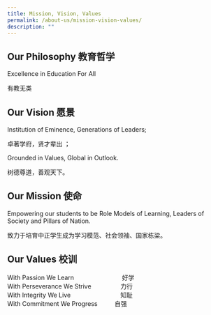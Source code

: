 ```yaml
---
title: Mission, Vision, Values
permalink: /about-us/mission-vision-values/
description: ""
---
```

Our Philosophy 教育哲学
-------------------

Excellence in Education For All

有教无类

Our Vision 愿景
-------------

Institution of Eminence, Generations of Leaders;

卓著学府，贤才辈出 ；

Grounded in Values, Global in Outlook.

树德尊道，善观天下。

Our Mission 使命
--------------

Empowering our students to be Role Models of Learning, Leaders of Society and Pillars of Nation.

致力于培育中正学生成为学习模范、社会领袖、国家栋梁。

Our Values 校训
-------------

With Passion We Learn                            好学  
With Perseverance We Strive                 力行  
With Integrity We Live                             知耻  
With Commitment We Progress          自强